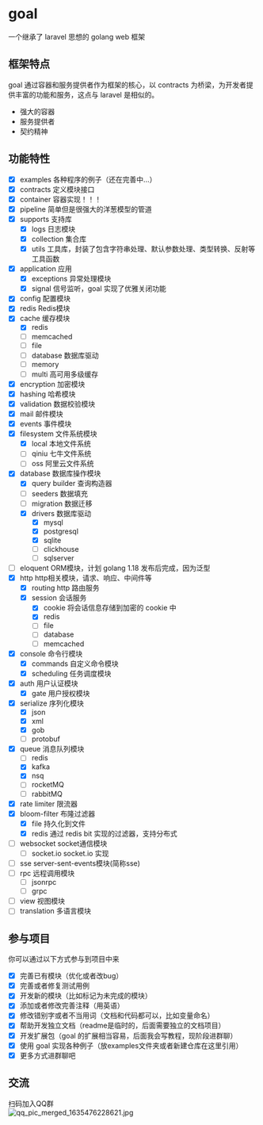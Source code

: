 # goal

一个继承了 laravel 思想的 golang web 框架

## 框架特点
goal 通过容器和服务提供者作为框架的核心，以 contracts 为桥梁，为开发者提供丰富的功能和服务，这点与 laravel 是相似的。
* 强大的容器
* 服务提供者
* 契约精神

## 功能特性

* [x] examples 各种程序的例子（还在完善中...）
* [x] contracts 定义模块接口
* [x] container 容器实现！！！
* [x] pipeline 简单但是很强大的洋葱模型的管道
* [x] supports 支持库
  * [x] logs 日志模块
  * [x] collection 集合库
  * [x] utils 工具库，封装了包含字符串处理、默认参数处理、类型转换、反射等工具函数 
* [x] application 应用
  * [x] exceptions 异常处理模块
  * [x] signal 信号监听，goal 实现了优雅关闭功能
* [x] config 配置模块
* [x] redis Redis模块
* [x] cache 缓存模块
  * [x] redis
  * [ ] memcached
  * [ ] file
  * [ ] database 数据库驱动
  * [ ] memory
  * [ ] multi 高可用多级缓存
* [x] encryption 加密模块
* [x] hashing 哈希模块
* [x] validation 数据校验模块
* [x] mail 邮件模块
* [x] events 事件模块
* [x] filesystem 文件系统模块
  * [x] local 本地文件系统
  * [ ] qiniu 七牛文件系统
  * [ ] oss 阿里云文件系统
* [x] database 数据库操作模块
  * [x] query builder 查询构造器
  * [ ] seeders 数据填充
  * [ ] migration 数据迁移
  * [x] drivers 数据库驱动
    * [x] mysql
    * [x] postgresql
    * [x] sqlite
    * [ ] clickhouse
    * [ ] sqlserver
* [ ] eloquent ORM模块，计划 golang 1.18 发布后完成，因为泛型
* [x] http http相关模块，请求、响应、中间件等
  * [x] routing http 路由服务
  * [x] session 会话服务
    * [x] cookie 将会话信息存储到加密的 cookie 中
    * [x] redis
    * [ ] file
    * [ ] database
    * [ ] memcached
* [x] console 命令行模块
  * [x] commands 自定义命令模块
  * [x] scheduling 任务调度模块
* [x] auth 用户认证模块
  * [x] gate 用户授权模块
* [x] serialize 序列化模块
  * [x] json
  * [x] xml
  * [x] gob
  * [ ] protobuf
* [x] queue 消息队列模块
  * [ ] redis
  * [x] kafka
  * [x] nsq
  * [ ] rocketMQ
  * [ ] rabbitMQ
* [x] rate limiter 限流器
* [x] bloom-filter 布隆过滤器
  * [x] file 持久化到文件
  * [x] redis 通过 redis bit 实现的过滤器，支持分布式
* [ ] websocket socket通信模块
  * [ ] socket.io socket.io 实现
* [ ] sse server-sent-events模块(简称sse)
* [ ] rpc 远程调用模块
  * [ ] jsonrpc
  * [ ] grpc
* [ ] view 视图模块
* [ ] translation 多语言模块

## 参与项目

你可以通过以下方式参与到项目中来

* [x] 完善已有模块（优化或者改bug）
* [x] 完善或者修复测试用例
* [x] 开发新的模块（比如标记为未完成的模块）
* [x] 添加或者修改完善注释（用英语）
* [x] 修改错别字或者不当用词（文档和代码都可以，比如变量命名）
* [x] 帮助开发独立文档（readme是临时的，后面需要独立的文档项目）
* [x] 开发扩展包（goal 的扩展相当容易，后面我会写教程，现阶段进群聊）
* [x] 使用 goal 实现各种例子（放examples文件夹或者新建仓库在这里引用）
* [x] 更多方式进群聊吧

## 交流

扫码加入QQ群  
![qq_pic_merged_1635476228621.jpg](https://i.loli.net/2021/10/29/dpLvehizJCX7EUN.jpg)
